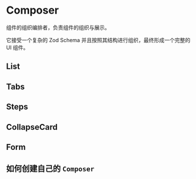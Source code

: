 # Composer

组件的组织编排者，负责组件的组织与展示。

它接受一个复杂的 Zod Schema 并且按照其结构进行组织，最终形成一个完整的 UI 组件。

## List

## Tabs

## Steps

## CollapseCard

## Form

## 如何创建自己的 `Composer`
